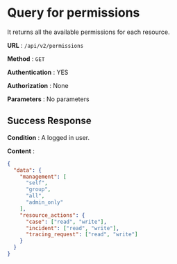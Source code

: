 <!-- Copyright (c) 2014 - 2023 UNICEF. All rights reserved. -->

# Query for permissions

It returns all the available permissions for each resource.

**URL** : `/api/v2/permissions`

**Method** : `GET`

**Authentication** : YES

**Authorization** : None

**Parameters** : No parameters

## Success Response

**Condition** : A logged in user.

**Content** :

```json
{
  "data": {
    "management": [
      "self",
      "group",
      "all",
      "admin_only"
    ],
    "resource_actions": {
      "case": ["read", "write"],
      "incident": ["read", "write"],
      "tracing_request": ["read", "write"]
    }
  }
}

